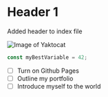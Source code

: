 # Header 1

Added header to index file

![Image of Yaktocat](https://octodex.github.com/images/yaktocat.png)

``` javascript
const myBestVariable = 42;
```

- [ ] Turn on Github Pages
- [ ] Outline my portfolio
- [ ] Introduce myself to the world
